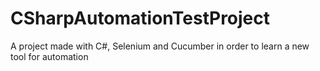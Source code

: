 # CSharpAutomationTestProject
A project made with C#, Selenium and Cucumber in order to learn a new tool for automation
